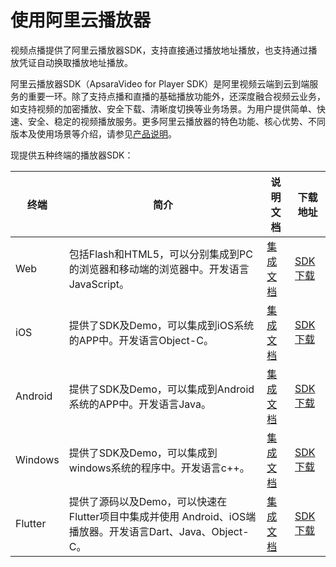 # 使用阿里云播放器

视频点播提供了阿里云播放器SDK，支持直接通过播放地址播放，也支持通过播放凭证自动换取播放地址播放。

阿里云播放器SDK（ApsaraVideo for Player SDK）是阿里视频云端到云到端服务的重要一环。除了支持点播和直播的基础播放功能外，还深度融合视频云业务，如支持视频的加密播放、安全下载、清晰度切换等业务场景。为用户提供简单、快速、安全、稳定的视频播放服务。更多阿里云播放器的特色功能、核心优势、不同版本及使用场景等介绍，请参见[产品说明](/intl.zh-CN/播放器SDK/产品说明.md)。

现提供五种终端的播放器SDK：

|终端|简介|说明文档|下载地址|
|--|--|----|----|
|Web|包括Flash和HTML5，可以分别集成到PC的浏览器和移动端的浏览器中。开发语言JavaScript。|[集成文档](/intl.zh-CN/播放器SDK/Web播放器/集成文档.md)|[SDK下载](/intl.zh-CN/SDK下载/SDK下载.md)|
|iOS|提供了SDK及Demo，可以集成到iOS系统的APP中。开发语言Object-C。|[集成文档](/intl.zh-CN/播放器SDK/iOS播放器/集成文档.md)|[SDK下载](/intl.zh-CN/SDK下载/SDK下载.md)|
|Android|提供了SDK及Demo，可以集成到Android系统的APP中。开发语言Java。|[集成文档](/intl.zh-CN/播放器SDK/Android播放器/集成文档.md)|[SDK下载](/intl.zh-CN/SDK下载/SDK下载.md)|
|Windows|提供了SDK及Demo，可以集成到windows系统的程序中。开发语言c++。|[集成文档](/intl.zh-CN/播放器SDK/Windows播放器/集成文档.md)|[SDK下载](/intl.zh-CN/SDK下载/SDK下载.md)|
|Flutter|提供了源码以及Demo，可以快速在Flutter项目中集成并使用 Android、iOS端播放器。开发语言Dart、Java、Object-C。|[集成文档]()|[SDK下载](/intl.zh-CN/SDK下载/SDK下载.md)|

